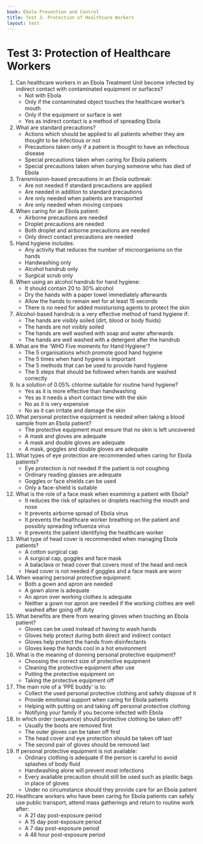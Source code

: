 ```yaml
---
book: Ebola Prevention and Control
title: Test 3. Protection of Healthcare Workers
layout: test
---
```


# Test 3: Protection of Healthcare Workers

1.	Can healthcare workers in an Ebola Treatment Unit become infected by indirect contact with contaminated equipment or surfaces?
	-	Not with Ebola
	-	Only if the contaminated object touches the healthcare worker’s mouth
	-	Only if the equipment or surface is wet
	+	Yes as indirect contact is a method of spreading Ebola
2.	What are standard precautions?
	+	Actions which should be applied to all patients whether they are thought to be infectious or not
	-	Precautions taken only if a patient is thought to have an infectious disease
	-	Special precautions taken when caring for Ebola patients
	-	Special precautions taken when burying someone who has died of Ebola
3.	Transmission-based precautions in an Ebola outbreak:
	-	Are not needed if standard precautions are applied
	+	Are needed in addition to standard precautions
	-	Are only needed when patients are transported
	-	Are only needed when moving corpses
4.	When caring for an Ebola patient:
	-	Airborne precautions are needed
	+	Droplet precautions are needed
	-	Both droplet and airborne precautions are needed
	-	Only direct contact precautions are needed
5.	Hand hygiene includes:
	+	Any activity that reduces the number of microorganisms on the hands
	-	Handwashing only
	-	Alcohol handrub only
	-	Surgical scrub only
6.	When using an alcohol handrub for hand hygiene:
	-	It should contain 20 to 30% alcohol
	-	Dry the hands with a paper towel immediately afterwards
	+	Allow the hands to remain wet for at least 15 seconds
	-	There is no need for added moisturising agents to protect the skin
7.	Alcohol-based handrub is a very effective method of hand hygiene if:
	-	The hands are visibly soiled (dirt, blood or body fluids)
	+	The hands are not visibly soiled
	-	The hands are well washed with soap and water afterwards
	-	The hands are well washed with a detergent after the handrub
8.	What are the 'WHO Five moments for Hand Hygiene'?
	-	The 5 organisations which promote good hand hygiene
	+	The 5 times when hand hygiene is important
	-	The 5 methods that can be used to provide hand hygiene
	-	The 5 steps that should be followed when hands are washed correctly
9.	Is a solution of 0.05% chlorine suitable for routine hand hygiene?
	-	Yes as it is more effective than handwashing
	-	Yes as it needs a short contact time with the skin
	-	No as it is very expensive
	+	No as it can irritate and damage the skin
10.	What personal protective equipment is needed when taking a blood sample from an Ebola patient?
	+	The protective equipment must ensure that no skin is left uncovered
	-	A mask and gloves are adequate
	-	A mask and double gloves are adequate
	-	A mask, goggles and double gloves are adequate
11.	What types of eye protection are recommended when caring for Ebola patients?
	-	Eye protection is not needed if the patient is not coughing
	-	Ordinary reading glasses are adequate
	+	Goggles or face shields can be used
	-	Only a face-shield is suitable
12.	What is the role of a face mask when examining a patient with Ebola?
	+	It reduces the risk of splashes or droplets reaching the mouth and nose
	-	It prevents airborne spread of Ebola virus
	-	It prevents the healthcare worker breathing on the patient and possibly spreading influenza virus
	-	It prevents the patient identifying the healthcare worker
13.	What type of head cover is recommended when managing Ebola patients?
	-	A cotton surgical cap
	-	A surgical cap, goggles and face mask
	+	A balaclava or head cover that covers most of the head and neck
	-	Head cover is not needed if goggles and a face mask are worn
14.	When wearing personal protective equipment:
	+	Both a gown and apron are needed
	-	A gown alone is adequate
	-	An apron over working clothes is adequate
	-	Neither a gown nor apron are needed if the working clothes are well washed after going off duty
15.	What benefits are there from wearing gloves when touching an Ebola patient?
	-	Gloves can be used instead of having to wash hands
	+	Gloves help protect during both direct and indirect contact
	-	Gloves help protect the hands from disinfectants
	-	Gloves keep the hands cool in a hot environment
16.	What is the meaning of donning personal protective equipment?
	-	Choosing the correct size of protective equipment
	-	Cleaning the protective equipment after use
	+	Putting the protective equipment on
	-	Taking the protective equipment off
17.	The main role of a 'PPE buddy' is to:
	-	Collect the used personal protective clothing and safely dispose of it 
	-	Provide emotional support when caring for Ebola patients
	+	Helping with putting on and taking off personal protective clothing
	-	Notifying your family if you become infected with Ebola
18.	In which order (sequence) should protective clothing be taken off?
	-	Usually the boots are removed first
	-	The outer gloves can be taken off first
	-	The head cover and eye protection should be taken off last
	+	The second pair of gloves should be removed last
19.	If personal protective equipment is not available:
	-	Ordinary clothing is adequate if the person is careful to avoid splashes of body fluid
	-	Handwashing alone will prevent most infections
	+	Every available precaution should still be used such as plastic bags in place of gloves
	-	Under no circumstance should they provide care for an Ebola patient
20.	Healthcare workers who have been caring for Ebola patients can safely use public transport, attend mass gatherings and return to routine work after:
	+	A 21 day post-exposure period
	-	A 15 day post-exposure period
	-	A 7 day post-exposure period
	-	A 48 hour post-exposure period
	